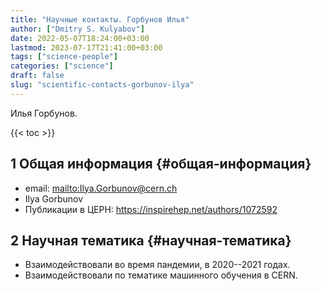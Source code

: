 ```yaml
---
title: "Научные контакты. Горбунов Илья"
author: ["Dmitry S. Kulyabov"]
date: 2022-05-07T18:24:00+03:00
lastmod: 2023-07-17T21:41:00+03:00
tags: ["science-people"]
categories: ["science"]
draft: false
slug: "scientific-contacts-gorbunov-ilya"
---
```


Илья Горбунов.

<!--more-->

{{< toc >}}


## <span class="section-num">1</span> Общая информация {#общая-информация}

-   email: <mailto:Ilya.Gorbunov@cern.ch>
-   Ilya Gorbunov
-   Публикации в ЦЕРН: <https://inspirehep.net/authors/1072592>


## <span class="section-num">2</span> Научная тематика {#научная-тематика}

-   Взаимодействовали во время пандемии, в 2020--2021 годах.
-   Взаимодействовали по тематике машинного обучения в CERN.
